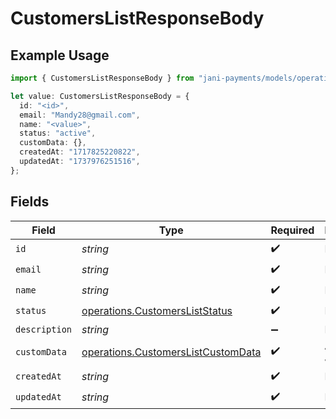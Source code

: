# CustomersListResponseBody

## Example Usage

```typescript
import { CustomersListResponseBody } from "jani-payments/models/operations";

let value: CustomersListResponseBody = {
  id: "<id>",
  email: "Mandy28@gmail.com",
  name: "<value>",
  status: "active",
  customData: {},
  createdAt: "1717825220822",
  updatedAt: "1737976251516",
};
```

## Fields

| Field                                                                                    | Type                                                                                     | Required                                                                                 | Description                                                                              |
| ---------------------------------------------------------------------------------------- | ---------------------------------------------------------------------------------------- | ---------------------------------------------------------------------------------------- | ---------------------------------------------------------------------------------------- |
| `id`                                                                                     | *string*                                                                                 | :heavy_check_mark:                                                                       | N/A                                                                                      |
| `email`                                                                                  | *string*                                                                                 | :heavy_check_mark:                                                                       | N/A                                                                                      |
| `name`                                                                                   | *string*                                                                                 | :heavy_check_mark:                                                                       | N/A                                                                                      |
| `status`                                                                                 | [operations.CustomersListStatus](../../models/operations/customersliststatus.md)         | :heavy_check_mark:                                                                       | N/A                                                                                      |
| `description`                                                                            | *string*                                                                                 | :heavy_minus_sign:                                                                       | N/A                                                                                      |
| `customData`                                                                             | [operations.CustomersListCustomData](../../models/operations/customerslistcustomdata.md) | :heavy_check_mark:                                                                       | Any valid JSON value                                                                     |
| `createdAt`                                                                              | *string*                                                                                 | :heavy_check_mark:                                                                       | N/A                                                                                      |
| `updatedAt`                                                                              | *string*                                                                                 | :heavy_check_mark:                                                                       | N/A                                                                                      |